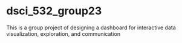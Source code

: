 # dsci_532_group23
This is a group project of designing a dashboard for interactive data visualization, exploration, and communication

